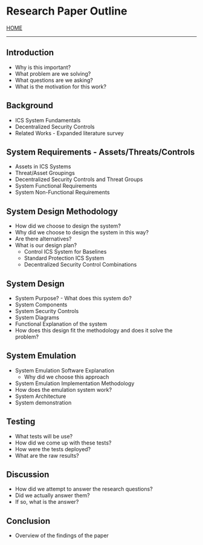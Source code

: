 # Research Paper Outline

[HOME](https://github.com/adamspanier/Distributed-Systems-Security)

<hr>

## Introduction
* Why is this important?
* What problem are we solving?
* What questions are we asking?
* What is the motivation for this work?

## Background
* ICS System Fundamentals
* Decentralized Security Controls
* Related Works - Expanded literature survey

## System Requirements - Assets/Threats/Controls
* Assets in ICS Systems
* Threat/Asset Groupings
* Decentralized Security Controls and Threat Groups
* System Functional Requirements
* System Non-Functional Requirements

## System Design Methodology
* How did we choose to design the system?
* Why did we choose to design the system in this way?
* Are there alternatives?
* What is our design plan?
    * Control ICS System for Baselines
    * Standard Protection ICS System
    * Decentralized Security Control Combinations

## System Design
* System Purpose? - What does this system do?
* System Components
* System Security Controls
* System Diagrams
* Functional Explanation of the system
* How does this design fit the methodology and does it solve the problem?

## System Emulation
* System Emulation Software Explanation
    * Why did we choose this approach
* System Emulation Implementation Methodology
* How does the emulation system work?
* System Architecture
* System demonstration

## Testing
* What tests will be use?
* How did we come up with these tests?
* How were the tests deployed?
* What are the raw results?
  
## Discussion
* How did we attempt to answer the research questions?
* Did we actually answer them?
* If so, what is the answer?
  
## Conclusion
* Overview of the findings of the paper
